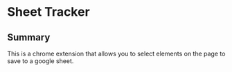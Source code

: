 # Sheet Tracker

## Summary
This is a chrome extension that allows you to select elements on the page to save to a google sheet.